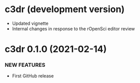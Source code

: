 c3dr (development version)
========================

  * Updated vignette
  * Internal changes in response to the rOpenSci editor review

c3dr 0.1.0 (2021-02-14)
========================

### NEW FEATURES

  * First GitHub release

